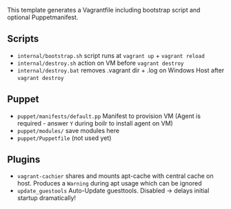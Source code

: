 This template generates a Vagrantfile including bootstrap script and optional Puppetmanifest.

## Scripts
- `internal/bootstrap.sh` script runs at `vagrant up` + `vagrant reload`
- `internal/destroy.sh` action on VM before `vagrant destroy`
- `internal/destroy.bat` removes .vagrant dir + .log on Windows Host after `vagrant destroy`

## Puppet
- `puppet/manifests/default.pp` Manifest to provision VM (Agent is required - answer `Y` during boilr to install agent on VM)
- `puppet/modules/` save modules here
- `puppet/Puppetfile` (not used yet)

## Plugins
- `vagrant-cachier` shares and mounts apt-cache with central cache on host. Produces a `Warning` during apt usage which can be ignored
- `update_guestools` Auto-Update guesttools. Disabled -> delays initial startup dramatically!